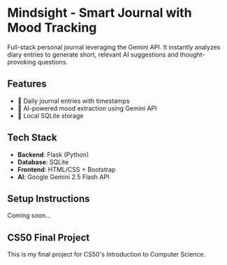 # Mindsight - Smart Journal with Mood Tracking

Full-stack personal journal leveraging the Gemini API. It instantly analyzes diary entries to generate short, relevant AI suggestions and thought-provoking questions.

## Features
- 📝 Daily journal entries with timestamps
- 🤖 AI-powered mood extraction using Gemini API
- 💾 Local SQLite storage


## Tech Stack
- **Backend**: Flask (Python)
- **Database**: SQLite
- **Frontend**: HTML/CSS + Bootstrap
- **AI**: Google Gemini 2.5 Flash API

## Setup Instructions
Coming soon...

## CS50 Final Project
This is my final project for CS50's Introduction to Computer Science.


